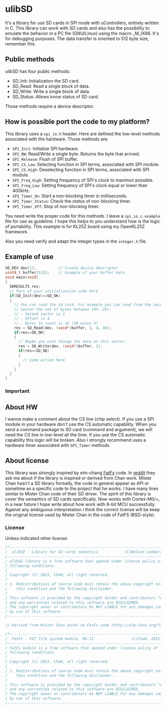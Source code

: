 # ulibSD
It's a library for use SD cards in SPI mode with uControllers, entirely written
in C. This library can work with SD cards and also has the possibility to
emulate the behavior in a PC file (GNU/Linux) using the macro _M_IX86. It's for
debugging purposes. The data transfer is oriented to 512 byte size,
remember this.

## Public methods
ulibSD has four public methods:

* SD_Init: Initialization the SD card.
* SD_Read: Read a single block of data.
* SD_Write: Write a single block of data.
* SD_Status: Allows know status of SD card.

Those methods require a device descriptor.

## How is possible port the code to my platform?

This library uses a `spi_io.h` header. Here are defined the low-level methods 
associated with the hardware. Those methods are:

* `SPI_Init`: Initialize SPI hardware.
* `SPI_RW`: Read/Write a single byte. Returns the byte that arrived.
* `SPI_Release`: Flush of SPI buffer.
* `SPI_CS_Low`: Selecting function in SPI terms, associated with SPI module.
* `SPI_CS_High`: Deselecting function in SPI terms, associated with SPI module.
* `SPI_Freq_High`: Setting frequency of SPI's clock to maximun possible.
* `SPI_Freq_Low`: Setting frequency of SPI's clock equal or lower than 400kHz.
* `SPI_Timer_On`: Start a non-blocking timer in milliseconds.
* `SPI_Timer_Status`: Check the status of non-blocking timer.
* `SPI_Timer_Off`: Stop of non-blocking timer.

You need write the proper code for this methods. I leave a `spi_io.c.example` 
file for use as guideline. I hope this helps to you understand how is the logic
of portability. This example is for KL25Z board using my OpenKL25Z framework.

Also you need verify and adapt the integer types in the `integer.h` file.

## Example of use

```c
SD_DEV dev[1];          // Create device descriptor
uint8_t buffer[512];    // Example of your buffer data
void main(void)
{
  SDRESULTS res;
  // Part of your initialization code here
  if(SD_Init(dev)==SD_OK)
  {
    // You can read the sd card. For example you can read from the second
    // sector the set of bytes between [04..20]:
    // - Second sector is 1
    // - Offset is 4
    // - Bytes to count is 16 (20 minus 4)
    res = SD_Read(dev, (void*)buffer, 1, 4, 16);
    if(res==SD_OK)
    {
      // Maybe you wish change the data on this sector:
      res = SD_Write(dev, (void*)buffer, 1);
      if(res==SD_OK)
      {
        // Some action here
      }
    }
  }
}
```

### Important

## About HW

I wanna make a comment about the CS line (chip select). If you use a SPI module
in your hardware don't use the CS automatic capability. When you send a command
package to SD card (command and argument), we will need the CS line in
low-level all the time. If you use the CS automatic capability this logic will
be broken.
Also I strongly recommend uses a hardware timer associated with `SPI_Timer`
methods.

## About license

This library was strongly inspired by elm-chang [FatFs](http://elm-chan.org/fsw/ff/00index_e.html) code.
In [reddit](https://www.reddit.com/r/microcontrollers/comments/3e71s8/its_a_library_for_use_sd_cards_in_spi_mode_with/) they ask me about if the
library is inspired or derived from Chan work. Mister Chan hasn't a SD library
formally, the code in general appear as API or sometime as a specific code to
the project that he works. I have many lines similar to Mister Chan code of
their SD driver. The spirit of this library is cover the semantics of SD cards
specifically. Now works with Cortex-M0/+, in a near future I hope write about
how work with 8-bit MCU successfully. Against any ambiguous interpretation I
think the correct license will be keep the original license used by Mister Chan
in the code of FatFS (BSD-style).

### License

Unless indicated other license:

```c
/*----------------------------------------------------------------------------/
/  ulibSD - Library for SD cards semantics            (C)Nelson Lombardo, 2015
/-----------------------------------------------------------------------------/
/ ulibSD library is a free software that opened under license policy of
/ following conditions.
/
/ Copyright (C) 2015, ChaN, all right reserved.
/
/ 1. Redistributions of source code must retain the above copyright notice,
/    this condition and the following disclaimer.
/
/ This software is provided by the copyright holder and contributors "AS IS"
/ and any warranties related to this software are DISCLAIMED.
/ The copyright owner or contributors be NOT LIABLE for any damages caused
/ by use of this software.
/----------------------------------------------------------------------------*/

// Derived from Mister Chan works on FatFs code (http://elm-chan.org/fsw/ff/00index_e.html):

/*----------------------------------------------------------------------------/
/  FatFs - FAT file system module  R0.11                 (C)ChaN, 2015
/-----------------------------------------------------------------------------/
/ FatFs module is a free software that opened under license policy of
/ following conditions.
/
/ Copyright (C) 2015, ChaN, all right reserved.
/
/ 1. Redistributions of source code must retain the above copyright notice,
/    this condition and the following disclaimer.
/
/ This software is provided by the copyright holder and contributors "AS IS"
/ and any warranties related to this software are DISCLAIMED.
/ The copyright owner or contributors be NOT LIABLE for any damages caused
/ by use of this software.
/----------------------------------------------------------------------------*/
```
